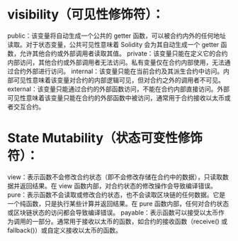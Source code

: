     
# visibility（可见性修饰符）：
public：该变量将自动生成一个公共的 getter 函数，可以被合约内外的任何地址读取。对于状态变量，公共可见性意味着 Solidity 会为其自动生成一个 getter 函数，允许其他合约或外部调用者读取其值。
private：该变量只能在定义它的合约内部访问，其他合约或外部调用者无法访问。私有变量仅在合约内部使用，无法通过合约外部进行访问。
internal：该变量只能在当前合约及其派生合约中访问。内部可见性意味着该变量对合约的内部逻辑可见，但对合约之外的调用者不可见。
external：该变量只能通过合约的外部函数访问，不能在合约内部直接访问。外部可见性意味着该变量只能在合约的外部函数中被访问，通常用于合约接收以太币或者交互合约。

# State Mutability（状态可变性修饰符）：
view：表示函数不会修改合约状态（即不会修改存储在合约中的数据），只读取数据并返回结果。在 view 函数内部，对合约状态的修改操作会导致编译错误。
pure：表示函数不会读取或修改合约状态，也不会读取区块链的任何数据。它是一个纯函数，只是执行某些计算并返回结果。在 pure 函数内部，任何对合约状态或区块链状态的访问都会导致编译错误。
payable：表示函数可以接受以太币作为调用的一部分。通常用于接收以太币的函数，如合约的接收函数（receive() 或 fallback()）或自定义接收以太币的函数。

